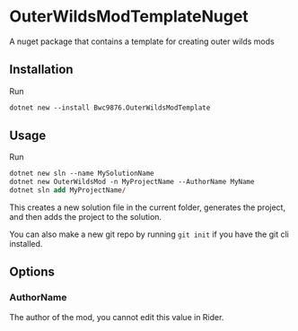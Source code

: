 # OuterWildsModTemplateNuget
A nuget package that contains a template for creating outer wilds mods

## Installation

Run 

```ps
dotnet new --install Bwc9876.OuterWildsModTemplate
```

## Usage

Run

```ps
dotnet new sln --name MySolutionName
dotnet new OuterWildsMod -n MyProjectName --AuthorName MyName
dotnet sln add MyProjectName/
```

This creates a new solution file in the current folder, generates the project, and then adds the project to the solution.

You can also make a new git repo by running `git init` if you have the git cli installed.

## Options

### AuthorName

The author of the mod, you cannot edit this value in Rider.
